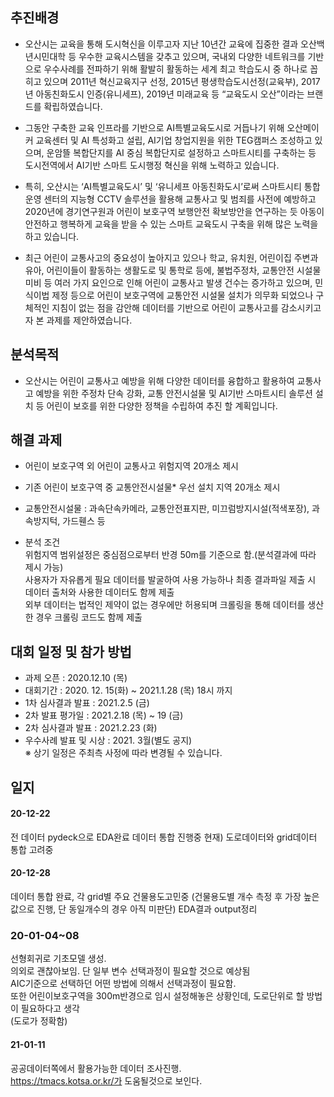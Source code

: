 ## 추진배경
* 오산시는 교육을 통해 도시혁신을 이루고자 지난 10년간 교육에 집중한 결과 오산백년시민대학 등 우수한 교육시스템을 갖추고 있으며, 국내외 다양한 네트워크를 기반으로 우수사례를 전파하기 위해 활발히 활동하는 세계 최고 학습도시 중 하나로 꼽히고 있으며 2011년 혁신교육지구 선정, 2015년 평생학습도시선정(교육부), 2017년 아동친화도시 인증(유니세프), 2019년 미래교육 등 “교육도시 오산”이라는 브랜드를 확립하였습니다.

* 그동안 구축한 교육 인프라를 기반으로 AI특별교육도시로 거듭나기 위해 오산메이커 교육센터 및 AI 특성화고 설립, AI기업 창업지원을 위한 TEG캠퍼스 조성하고 있으며, 운암뜰 복합단지를 AI 중심 복합단지로 설정하고 스마트시티를 구축하는 등 도시전역에서 AI기반 스마트 도시행정 혁신을 위해 노력하고 있습니다.

* 특히, 오산시는 ‘AI특별교육도시’ 및 ‘유니세프 아동친화도시’로써 스마트시티 통합운영 센터의 지능형 CCTV 솔루션을 활용해 교통사고 및 범죄를 사전에 예방하고 2020년에 경기연구원과 어린이 보호구역 보행안전 확보방안을 연구하는 듯 아동이 안전하고 행복하게 교육을 받을 수 있는 스마트 교육도시 구축을 위해 많은 노력을 하고 있습니다.

* 최근 어린이 교통사고의 중요성이 높아지고 있으나 학교, 유치원, 어린이집 주변과 유아, 어린이들이 활동하는 생활도로 및 통학로 등에, 불법주정차, 교통안전 시설물 미비 등 여러 가지 요인으로 인해 어린이 교통사고 발생 건수는 증가하고 있으며, 민식이법 제정 등으로 어린이 보호구역에 교통안전 시설물 설치가 의무화 되었으나 구체적인 지침이 없는 점을 감안해 데이터를 기반으로 어린이 교통사고를 감소시키고자 본 과제를 제안하였습니다.

## 분석목적
* 오산시는 어린이 교통사고 예방을 위해 다양한 데이터를 융합하고 활용하여 교통사고 예방을 위한
주정차 단속 강화, 교통 안전시설물 및 AI기반 스마트시티 솔루션 설치 등 어린이 보호를 위한 다양한 정책을 수립하여 추진 할 계획입니다.

## 해결 과제
* 어린이 보호구역 외 어린이 교통사고 위험지역 20개소 제시
* 기존 어린이 보호구역 중 교통안전시설물* 우선 설치 지역 20개소 제시
* 교통안전시설물 : 과속단속카메라, 교통안전표지판, 미끄럼방지시설(적색포장), 과속방지턱, 가드휀스 등

* 분석 조건  
위험지역 범위설정은 중심점으로부터 반경 50m를 기준으로 함.(분석결과에 따라 제시 가능)  
사용자가 자유롭게 필요 데이터를 발굴하여 사용 가능하나 최종 결과파일 제출 시 데이터 출처와 사용한 데이터도 함께 제출  
외부 데이터는 법적인 제약이 없는 경우에만 허용되며 크롤링을 통해 데이터를 생산 한 경우 크롤링 코드도 함께 제출  

## 대회 일정 및 참가 방법
* 과제 오픈 : 2020.12.10 (목) 
* 대회기간 : 2020. 12. 15(화) ~ 2021.1.28 (목) 18시 까지
* 1차 심사결과 발표 : 2021.2.5 (금)
* 2차 발표 평가일 : 2021.2.18 (목) ~ 19 (금)
* 2차 심사결과 발표 : 2021.2.23 (화)
* 우수사례 발표 및 시상 : 2021. 3월(별도 공지)  
※ 상기 일정은 주최측 사정에 따라 변경될 수 있습니다.

## 일지
#### 20-12-22
전 데이터 pydeck으로 EDA완료
데이터 통합 진행중 
현재) 도로데이터와 grid데이터 통합 고려중

#### 20-12-28   
데이터 통합 완료, 각 grid별 주요 건물용도고민중  (건물용도별 개수 측정 후 가장 높은 값으로 진행, 단 동일개수의 경우 아직 미판단)
EDA결과 output정리

### 20-01-04~08
선형회귀로 기초모델 생성.  
의외로 괜찮아보임. 단 일부 변수 선택과정이 필요할 것으로 예상됨  
AIC기준으로 선택하던 어떤 방법에 의해서 선택과정이 필요함.  
또한 어린이보호구역을 300m반경으로 임시 설정해놓은 상황인데, 도로단위로 할 방법이 필요하다고 생각  
(도로가 정확함)

#### 21-01-11
공공데이터쪽에서 활용가능한 데이터 조사진행.   
https://tmacs.kotsa.or.kr/가 도움될것으로 보인다.  